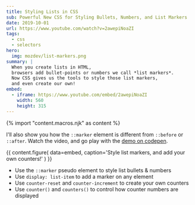 ```yaml
---
title: Styling Lists in CSS
sub: Powerful New CSS for Styling Bullets, Numbers, and List Markers
date: 2019-10-01
url: https://www.youtube.com/watch?v=2awepiNoaZI
tags:
  - css
  - selectors
hero:
  img: mozdev/list-markers.png
summary: |
  When you create lists in HTML,
  browsers add bullet-points or numbers we call *list markers*.
  Now CSS gives us the tools to style those list markers,
  and even create our own!
embed:
  - iframe: https://www.youtube.com/embed/2awepiNoaZI
    width: 560
    height: 315
---
```

{% import "content.macros.njk" as content %}

I'll also show you how the `::marker` element
is different from `::before` or `::after`.
Watch the video, and go play with the [demo on codepen][pen].

[pen]: https://codepen.io/miriamsuzanne/pen/BaBKowO?editors=0100

{{ content.figure(
  data=embed,
  caption='Style list markers, and add your own counters!'
) }}

- Use the `::marker` pseudo element to style list bullets & numbers
- Use `display: list-item` to add a marker on any element
- Use `counter-reset` and `counter-increment` to create your own counters
- Use `counter()` and `counters()` to control how counter numbers are displayed
